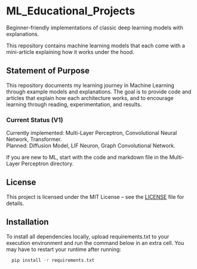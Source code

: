 # ML_Educational_Projects  

Beginner-friendly implementations of classic deep learning models with explanations.  

This repository contains machine learning models that each come with a mini-article explaining how it works under the hood.  

## Statement of Purpose  

This repository documents my learning journey in Machine Learning through example models and explanations. The goal is to provide code and articles that explain how each architecture works, and to encourage learning through reading, experimentation, and results.  

### Current Status (V1)  

Currently implemented: Multi-Layer Perceptron, Convolutional Neural Network, Transformer.  
Planned: Diffusion Model, LIF Neuron, Graph Convolutional Network.  

If you are new to ML, start with the code and markdown file in the Multi-Layer Perceptron directory.  

## License  

This project is licensed under the MIT License – see the [LICENSE](LICENSE) file for details.  

## Installation  

To install all dependencies locally, upload requirements.txt to your execution environment and run the command below in an extra cell. You may have to restart your runtime after running:

```bash
  pip install -r requirements.txt

